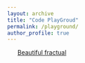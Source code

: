 ```yaml
---
layout: archive
title: "Code PlayGroud"
permalink: /playground/
author_profile: true
---
```


<ul><a href="{{ site.baseurl }}/_playground/fractual/index.html">Beautiful fractual</a></ul>